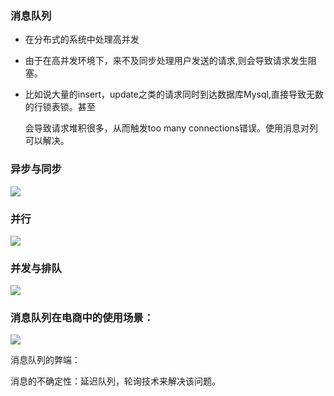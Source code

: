 ### 消息队列

- 在分布式的系统中处理高并发

- 由于在高并发环境下，来不及同步处理用户发送的请求,则会导致请求发生阻塞。

- 比如说大量的insert，update之类的请求同时到达数据库Mysql,直接导致无数的行锁表锁。甚至

  会导致请求堆积很多，从而触发too many connections错误。使用消息对列可以解决。



### 异步与同步

![](C:\Users\maxu1\Desktop\MX-Notes\notes\3db1aa84-5045-4d9c-9604-f2a0e3500959.png)

### 并行

![](C:\Users\maxu1\Desktop\MX-Notes\notes\792f36c8-36ba-4666-8663-8ba4b3a409b1.png)

### 并发与排队

![](C:\Users\maxu1\Desktop\MX-Notes\notes\b8fca2de-5b3e-4e6a-9f21-765c05fc9e3d.png)



### 消息队列在电商中的使用场景：

![](C:\Users\maxu1\Desktop\MX-Notes\notes\59df1124-6c0f-4760-bf93-74cb717203be.png)

消息队列的弊端：

消息的不确定性：延迟队列，轮询技术来解决该问题。